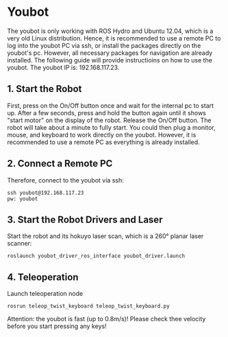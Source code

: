 # Youbot
The youbot is only working with ROS Hydro and Ubuntu 12.04, which is a very old Linux distribution. Hence, it is recommended to use a remote PC to log into the youbot PC
via ssh, or install the packages directly on the youbot's pc. However, all necessary packages for navigation are already installed. The following guide will provide instructioins
on how to use the youbot. The youbot IP is: 192.168.117.23.

## 1. Start the Robot
First, press on the On/Off button once and wait for the internal pc to start up. After a few seconds, press and hold the button again until it shows "start motor" on the display of the robot. Release the On/Off button. The robot will take about a minute to fully start. You could then plug a monitor, mouse, and keyboard to work directly on the youbot. However, it is recommended to use a remote PC as everything is already installed. 

## 2. Connect a Remote PC
Therefore, connect to the youbot via ssh: 

    ssh youbot@192.168.117.23
    pw: youbot


## 3. Start the Robot Drivers and Laser
Start the robot and its hokuyo laser scan, which is a 260° planar laser scanner:

    roslaunch youbot_driver_ros_interface youbot_driver.launch

## 4. Teleoperation
Launch teleoperation node

    rosrun teleop_twist_keyboard teleop_twist_keyboard.py

Attention: the youbot is fast (up to 0.8m/s)! Please check thee velocity before you start pressing any keys! 
